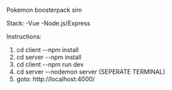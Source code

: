 Pokemon boosterpack sim

Stack:
  -Vue
  -Node.js/Express

Instructions:
  1. cd client --npm install
  2. cd server --npm install
  3. cd client --npm run dev 
  4. cd server --nodemon server (SEPERATE TERMINAL)
  5. goto: http://localhost:4000/

